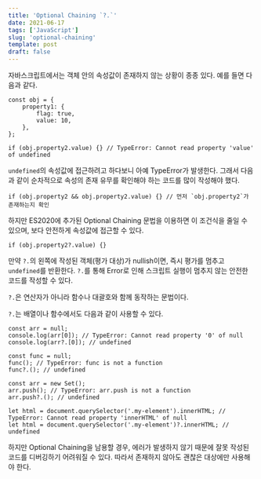 ```yaml
---
title: 'Optional Chaining `?.`'
date: 2021-06-17
tags: ['JavaScript']
slug: 'optional-chaining'
template: post
draft: false
---
```


자바스크립트에서는 객체 안의 속성값이 존재하지 않는 상황이 종종 있다. 예를 들면 다음과 같다.

```tsx
const obj = {
	property1: {
		flag: true,
		value: 10,
	},
};

if (obj.property2.value) {} // TypeError: Cannot read property 'value' of undefined
```

`undefined`의 속성값에 접근하려고 하다보니 아예 TypeError가 발생한다. 그래서 다음과 같이 순차적으로 속성의 존재 유무를 확인해야 하는 코드를 많이 작성해야 했다.

```tsx
if (obj.property2 && obj.property2.value) {} // 먼저 `obj.property2`가 존재하는지 확인
```

하지만 ES2020에 추가된 Optional Chaining 문법을 이용하면 이 조건식을 줄일 수 있으며, 보다 안전하게 속성값에 접근할 수 있다.

```tsx
if (obj.property2?.value) {}
```

만약 `?.`의 왼쪽에 작성된 객체(평가 대상)가 nullish이면, 즉시 평가를 멈추고 `undefined`를 반환한다. `?.`를 통해 Error로 인해 스크립트 실행이 멈추지 않는 안전한 코드를 작성할 수 있다.

`?.`은 연산자가 아니라 함수나 대괄호와 함께 동작하는 문법이다.

`?.`는 배열이나 함수에서도 다음과 같이 사용할 수 있다.

```tsx
const arr = null;
console.log(arr[0]); // TypeError: Cannot read property '0' of null
console.log(arr?.[0]); // undefined
```

```tsx
const func = null;
func(); // TypeError: func is not a function
func?.(); // undefined
```

```tsx
const arr = new Set();
arr.push(); // TypeError: arr.push is not a function
arr.push?.(); // undefined
```

```tsx
let html = document.querySelector('.my-element').innerHTML; // TypeError: Cannot read property 'innerHTML' of null
let html = document.querySelector('.my-element')?.innerHTML; // undefined
```

하지만 Optional Chaining을 남용할 경우, 에러가 발생하지 않기 때문에 잘못 작성된 코드를 디버깅하기 어려워질 수 있다. 따라서 존재하지 않아도 괜찮은 대상에만 사용해야 한다.